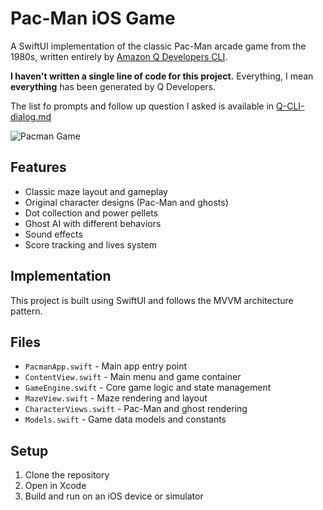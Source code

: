 # Pac-Man iOS Game

A SwiftUI implementation of the classic Pac-Man arcade game from the 1980s, written entirely by [Amazon Q Developers CLI](https://docs.aws.amazon.com/amazonq/latest/qdeveloper-ug/command-line.html?trk=4b29643c-e00f-4ab6-ab9c-b1fb47aa1708&sc_channel=code).

**I haven't written a single line of code for this project.** Everything, I mean **everything** has been generated by Q Developers.

The list fo prompts and follow up question I asked is available in [Q-CLI-dialog.md](Q-CLI-dialog.md)

![Pacman Game](screenshot.gif)

## Features
- Classic maze layout and gameplay
- Original character designs (Pac-Man and ghosts)
- Dot collection and power pellets
- Ghost AI with different behaviors
- Sound effects
- Score tracking and lives system

## Implementation
This project is built using SwiftUI and follows the MVVM architecture pattern.

## Files
- `PacmanApp.swift` - Main app entry point
- `ContentView.swift` - Main menu and game container
- `GameEngine.swift` - Core game logic and state management
- `MazeView.swift` - Maze rendering and layout
- `CharacterViews.swift` - Pac-Man and ghost rendering
- `Models.swift` - Game data models and constants

## Setup
1. Clone the repository
2. Open in Xcode
3. Build and run on an iOS device or simulator
